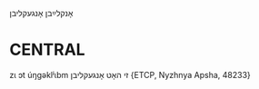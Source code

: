 אָנקלײַבן
אָנגעקליבן

CENTRAL
========

zɩ ɔt úŋgəklʲɩbm זי האָט אָנגעקליבן {ETCP, Nyzhnya Apsha, 48233}